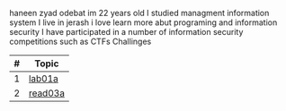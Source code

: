 haneen zyad odebat im 22 years old I studied managment information system 
I live in jerash 
i love learn more abut programing and information security 
I have participated in a number of information security competitions such as CTFs Challinges




\#|Topic
---|---
1  |[lab01a](Reading-notes/lab01a.md)
2  |[read03a](Reading-notes/read03a.md)